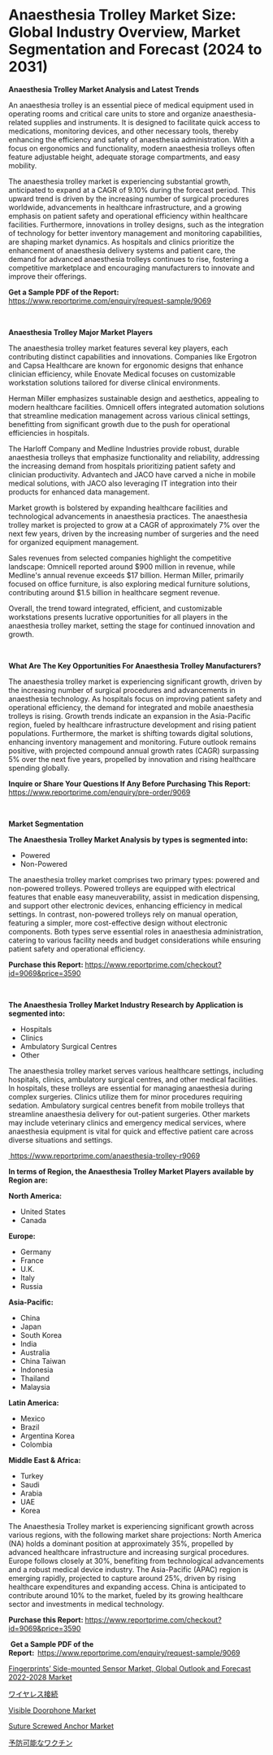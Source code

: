 <p><h1>Anaesthesia Trolley Market Size: Global Industry Overview, Market Segmentation and Forecast (2024 to 2031)</h1></p><p><strong>Anaesthesia Trolley Market Analysis and Latest Trends</strong></p>
<p><p>An anaesthesia trolley is an essential piece of medical equipment used in operating rooms and critical care units to store and organize anaesthesia-related supplies and instruments. It is designed to facilitate quick access to medications, monitoring devices, and other necessary tools, thereby enhancing the efficiency and safety of anaesthesia administration. With a focus on ergonomics and functionality, modern anaesthesia trolleys often feature adjustable height, adequate storage compartments, and easy mobility.</p><p>The anaesthesia trolley market is experiencing substantial growth, anticipated to expand at a CAGR of 9.10% during the forecast period. This upward trend is driven by the increasing number of surgical procedures worldwide, advancements in healthcare infrastructure, and a growing emphasis on patient safety and operational efficiency within healthcare facilities. Furthermore, innovations in trolley designs, such as the integration of technology for better inventory management and monitoring capabilities, are shaping market dynamics. As hospitals and clinics prioritize the enhancement of anaesthesia delivery systems and patient care, the demand for advanced anaesthesia trolleys continues to rise, fostering a competitive marketplace and encouraging manufacturers to innovate and improve their offerings.</p></p>
<p><strong>Get a Sample PDF of the Report:&nbsp;</strong> <a href="https://www.reportprime.com/enquiry/request-sample/9069">https://www.reportprime.com/enquiry/request-sample/9069</a></p>
<p>&nbsp;</p>
<p><strong>Anaesthesia Trolley Major Market Players</strong></p>
<p><p>The anaesthesia trolley market features several key players, each contributing distinct capabilities and innovations. Companies like Ergotron and Capsa Healthcare are known for ergonomic designs that enhance clinician efficiency, while Enovate Medical focuses on customizable workstation solutions tailored for diverse clinical environments. </p><p>Herman Miller emphasizes sustainable design and aesthetics, appealing to modern healthcare facilities. Omnicell offers integrated automation solutions that streamline medication management across various clinical settings, benefitting from significant growth due to the push for operational efficiencies in hospitals.</p><p>The Harloff Company and Medline Industries provide robust, durable anaesthesia trolleys that emphasize functionality and reliability, addressing the increasing demand from hospitals prioritizing patient safety and clinician productivity. Advantech and JACO have carved a niche in mobile medical solutions, with JACO also leveraging IT integration into their products for enhanced data management.</p><p>Market growth is bolstered by expanding healthcare facilities and technological advancements in anaesthesia practices. The anaesthesia trolley market is projected to grow at a CAGR of approximately 7% over the next few years, driven by the increasing number of surgeries and the need for organized equipment management.</p><p>Sales revenues from selected companies highlight the competitive landscape: Omnicell reported around $900 million in revenue, while Medline's annual revenue exceeds $17 billion. Herman Miller, primarily focused on office furniture, is also exploring medical furniture solutions, contributing around $1.5 billion in healthcare segment revenue.</p><p>Overall, the trend toward integrated, efficient, and customizable workstations presents lucrative opportunities for all players in the anaesthesia trolley market, setting the stage for continued innovation and growth.</p></p>
<p>&nbsp;</p>
<p><strong>What Are The Key Opportunities For Anaesthesia Trolley Manufacturers?</strong></p>
<p><p>The anaesthesia trolley market is experiencing significant growth, driven by the increasing number of surgical procedures and advancements in anaesthesia technology. As hospitals focus on improving patient safety and operational efficiency, the demand for integrated and mobile anaesthesia trolleys is rising. Growth trends indicate an expansion in the Asia-Pacific region, fueled by healthcare infrastructure development and rising patient populations. Furthermore, the market is shifting towards digital solutions, enhancing inventory management and monitoring. Future outlook remains positive, with projected compound annual growth rates (CAGR) surpassing 5% over the next five years, propelled by innovation and rising healthcare spending globally.</p></p>
<p><strong>Inquire or Share Your Questions If Any Before Purchasing This Report:</strong> <a href="https://www.reportprime.com/enquiry/pre-order/9069">https://www.reportprime.com/enquiry/pre-order/9069</a></p>
<p>&nbsp;</p>
<p><strong>Market Segmentation</strong></p>
<p><strong>The Anaesthesia Trolley Market Analysis by types is segmented into:</strong></p>
<p><ul><li>Powered</li><li>Non-Powered</li></ul></p>
<p><p>The anaesthesia trolley market comprises two primary types: powered and non-powered trolleys. Powered trolleys are equipped with electrical features that enable easy maneuverability, assist in medication dispensing, and support other electronic devices, enhancing efficiency in medical settings. In contrast, non-powered trolleys rely on manual operation, featuring a simpler, more cost-effective design without electronic components. Both types serve essential roles in anaesthesia administration, catering to various facility needs and budget considerations while ensuring patient safety and operational efficiency.</p></p>
<p><strong>Purchase this Report:&nbsp;</strong><a href="https://www.reportprime.com/checkout?id=9069&price=3590">https://www.reportprime.com/checkout?id=9069&price=3590</a></p>
<p>&nbsp;</p>
<p><strong>The Anaesthesia Trolley Market Industry Research by Application is segmented into:</strong></p>
<p><ul><li>Hospitals</li><li>Clinics</li><li>Ambulatory Surgical Centres</li><li>Other</li></ul></p>
<p><p>The anaesthesia trolley market serves various healthcare settings, including hospitals, clinics, ambulatory surgical centres, and other medical facilities. In hospitals, these trolleys are essential for managing anaesthesia during complex surgeries. Clinics utilize them for minor procedures requiring sedation. Ambulatory surgical centres benefit from mobile trolleys that streamline anaesthesia delivery for out-patient surgeries. Other markets may include veterinary clinics and emergency medical services, where anaesthesia equipment is vital for quick and effective patient care across diverse situations and settings.</p></p>
<p><a href="https://www.reportprime.com/anaesthesia-trolley-r9069">&nbsp;https://www.reportprime.com/anaesthesia-trolley-r9069</a></p>
<p><strong>In terms of Region, the Anaesthesia Trolley Market Players available by Region are:</strong></p>
<p>
    <p> <strong> North America: </strong>
        <ul>
            <li>United States</li>
            <li>Canada</li>
        </ul>
        </p> 
    <p> <strong> Europe: </strong>
        <ul>
            <li>Germany</li>
            <li>France</li>
            <li>U.K.</li>
            <li>Italy</li>
            <li>Russia</li>
        </ul>
        </p> 
    <p> <strong> Asia-Pacific: </strong>
        <ul>
            <li>China</li>
            <li>Japan</li>
            <li>South Korea</li>
            <li>India</li>
            <li>Australia</li>
            <li>China Taiwan</li>
            <li>Indonesia</li>
            <li>Thailand</li>
            <li>Malaysia</li>
        </ul>
        </p> 
    <p> <strong> Latin America: </strong>
        <ul>
            <li>Mexico</li>
            <li>Brazil</li>
            <li>Argentina Korea</li>
            <li>Colombia</li>
        </ul>
        </p> 
    <p> <strong> Middle East & Africa: </strong>
        <ul>
            <li>Turkey</li>
            <li>Saudi</li>
            <li>Arabia</li>
            <li>UAE</li>
            <li>Korea</li>
        </ul>
    </p>
    </p>
<p><p>The Anaesthesia Trolley market is experiencing significant growth across various regions, with the following market share projections: North America (NA) holds a dominant position at approximately 35%, propelled by advanced healthcare infrastructure and increasing surgical procedures. Europe follows closely at 30%, benefiting from technological advancements and a robust medical device industry. The Asia-Pacific (APAC) region is emerging rapidly, projected to capture around 25%, driven by rising healthcare expenditures and expanding access. China is anticipated to contribute around 10% to the market, fueled by its growing healthcare sector and investments in medical technology.</p></p>
<p><strong>Purchase this Report: </strong><a href="https://www.reportprime.com/checkout?id=9069&price=3590">https://www.reportprime.com/checkout?id=9069&price=3590</a></p>
<p>&nbsp;<strong>Get a Sample PDF of the Report:&nbsp;&nbsp;</strong><a href="https://www.reportprime.com/enquiry/request-sample/9069">https://www.reportprime.com/enquiry/request-sample/9069</a></p>
<p><strong></strong></p>
<p><p><a href="https://medium.com/@rebecca.smith5467/the-global-market-overview-of-the-fingerprints-side-mounted-sensor-market-global-outlook-and-1b73d233accb">Fingerprints’ Side-mounted Sensor Market, Global Outlook and Forecast 2022-2028 Market</a></p><p><a href="https://medium.com/@georgeannauce/%E3%83%AF%E3%82%A4%E3%83%A4%E3%83%AC%E3%82%B9%E6%8E%A5%E7%B6%9A%E5%B8%82%E5%A0%B4%E8%AA%BF%E6%9F%BB%E3%83%AC%E3%83%9D%E3%83%BC%E3%83%88%E3%81%AB%E3%81%AF-2024%E5%B9%B4%E3%81%8B%E3%82%892031%E5%B9%B4%E3%81%BE%E3%81%A7%E3%81%AE%E4%BA%88%E6%B8%AC%E3%81%95%E3%82%8C%E3%82%8B%E5%B9%B4%E9%96%93%E6%88%90%E9%95%B7%E7%8E%874-9-%E3%81%AB%E3%81%8A%E3%81%91%E3%82%8B%E5%B8%82%E5%A0%B4%E8%A6%8F%E6%A8%A1-%E3%82%B7%E3%82%A7%E3%82%A2-%E5%88%86%E6%9E%90%E3%81%8C%E5%90%AB%E3%81%BE%E3%82%8C%E3%81%A6%E3%81%84%E3%81%BE%E3%81%99-41bf39a78ea4">ワイヤレス接続</a></p><p><a href="https://issuu.com/reportprime-2/docs/visible-doorphone-market-size-2030._a60014fd5fecf6">Visible Doorphone Market</a></p><p><a href="https://github.com/AKSHATREPORTPRIME/Market-Research-Report-List-6/blob/main/suture-screwed-anchor-market.md">Suture Screwed Anchor Market</a></p><p><a href="https://medium.com/@dfg5fff/preventable-vaccines-market-%E3%81%AF-%E3%82%B3%E3%82%B9%E3%83%88%E7%AE%A1%E7%90%86%E3%81%A8%E5%8A%B9%E7%8E%87%E5%90%91%E4%B8%8A%E3%82%92%E5%84%AA%E5%85%88%E3%81%97%E3%81%BE%E3%81%99-%E3%81%95%E3%82%89%E3%81%AB-%E5%A0%B1%E5%91%8A%E6%9B%B8%E3%81%AF%E5%B8%82%E5%A0%B4%E3%81%AE%E9%9C%80%E8%A6%81%E9%9D%A2%E3%81%A8%E4%BE%9B%E7%B5%A6%E9%9D%A2%E3%81%AE%E4%B8%A1%E6%96%B9%E3%82%92%E3%82%AB%E3%83%90%E3%83%BC%E3%81%97%E3%81%A6%E3%81%84%E3%81%BE%E3%81%99-preventable-cbc9db976dbe">予防可能なワクチン</a></p></p>